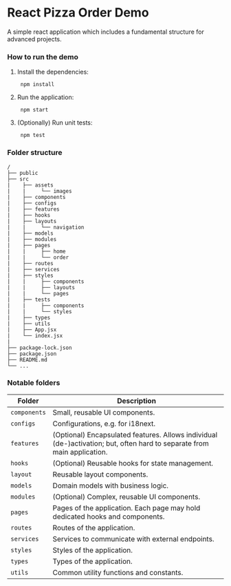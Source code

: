 # React Pizza Order Demo

A simple react application which includes a fundamental structure for advanced projects.

### How to run the demo

1. Install the dependencies:

        npm install

2. Run the application:

        npm start

3. (Optionally) Run unit tests:

        npm test

### Folder structure

```
/
├── public
├── src
|    ├── assets
|    |     └── images
|    ├── components
|    ├── configs
|    ├── features
|    ├── hooks
|    ├── layouts
|    |     └── navigation
|    ├── models
|    ├── modules
|    ├── pages
|    |     ├── home
|    |     └── order
|    ├── routes
|    ├── services
|    ├── styles
|    |     ├── components
|    |     ├── layouts
|    |     └── pages
|    ├── tests
|    |     ├── components
|    |     └── styles
|    ├── types
|    ├── utils
|    ├── App.jsx
|    └── index.jsx
|
├── package-lock.json
├── package.json
├── README.md
└── ...
```

### Notable folders

| Folder         | Description                                                                                                             |
|----------------|-------------------------------------------------------------------------------------------------------------------------|
| `components`   | Small, reusable UI components.                                                                                          |
| `configs`      | Configurations, e.g. for i18next.                                                                                       |
| `features`     | (Optional) Encapsulated features. Allows individual (de-)activation; but, often hard to separate from main application. |
| `hooks`        | (Optional) Reusable hooks for state management.                                                                         |
| `layout`       | Reusable layout components.                                                                                             |
| `models`       | Domain models with business logic.                                                                                      |
| `modules`      | (Optional) Complex, reusable UI components.                                                                             |
| `pages`        | Pages of the application. Each page may hold dedicated hooks and components.                                            |
| `routes`       | Routes of the application.                                                                                              |
| `services`     | Services to communicate with external endpoints.                                                                        |
| `styles`       | Styles of the application.                                                                                              |
| `types`        | Types of the application.                                                                                               |
| `utils`        | Common utility functions and constants.                                                                                 |


